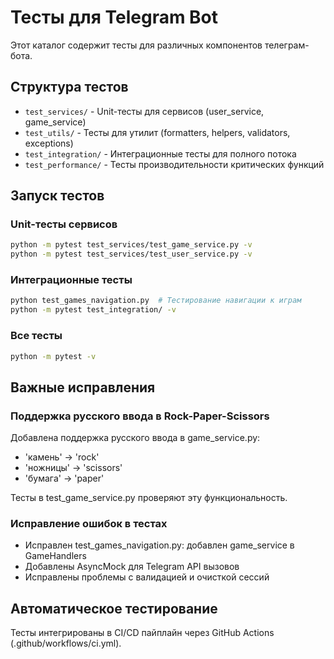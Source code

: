 # Тесты для Telegram Bot

Этот каталог содержит тесты для различных компонентов телеграм-бота.

## Структура тестов

- `test_services/` - Unit-тесты для сервисов (user_service, game_service)
- `test_utils/` - Тесты для утилит (formatters, helpers, validators, exceptions)
- `test_integration/` - Интеграционные тесты для полного потока
- `test_performance/` - Тесты производительности критических функций

## Запуск тестов

### Unit-тесты сервисов
```bash
python -m pytest test_services/test_game_service.py -v
python -m pytest test_services/test_user_service.py -v
```

### Интеграционные тесты
```bash
python test_games_navigation.py  # Тестирование навигации к играм
python -m pytest test_integration/ -v
```

### Все тесты
```bash
python -m pytest -v
```

## Важные исправления

### Поддержка русского ввода в Rock-Paper-Scissors
Добавлена поддержка русского ввода в game_service.py:
- 'камень' -> 'rock'
- 'ножницы' -> 'scissors'
- 'бумага' -> 'paper'

Тесты в test_game_service.py проверяют эту функциональность.

### Исправление ошибок в тестах
- Исправлен test_games_navigation.py: добавлен game_service в GameHandlers
- Добавлены AsyncMock для Telegram API вызовов
- Исправлены проблемы с валидацией и очисткой сессий

## Автоматическое тестирование

Тесты интегрированы в CI/CD пайплайн через GitHub Actions (.github/workflows/ci.yml).